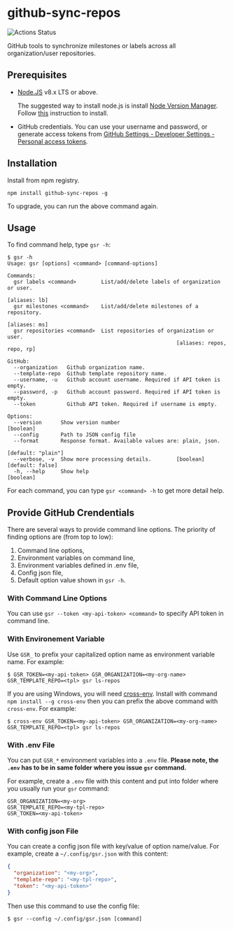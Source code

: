 # github-sync-repos

![Actions Status](https://wdp9fww0r9.execute-api.us-west-2.amazonaws.com/production/badge/jackjia-ibm/github-sync-repos?style=flat-square)

GitHub tools to synchronize milestones or labels across all organization/user repositories.

## Prerequisites

- [Node.JS](https://nodejs.org/) v8.x LTS or above.

  The suggested way to install node.js is install [Node Version Manager](https://github.com/creationix/nvm). Follow [this](https://github.com/creationix/nvm#installation) instruction to install.

- GitHub credentials. You can use your username and password, or generate access tokens from [GitHub Settings - Developer Settings - Personal access tokens](https://github.com/settings/tokens).

## Installation

Install from npm registry.

```
npm install github-sync-repos -g
```

To upgrade, you can run the above command again.

## Usage

To find command help, type `gsr -h`:

```
$ gsr -h
Usage: gsr [options] <command> [command-options]

Commands:
  gsr labels <command>        List/add/delete labels of organization or user.
                                                                   [aliases: lb]
  gsr milestones <command>    List/add/delete milestones of a repository.
                                                                   [aliases: ms]
  gsr repositories <command>  List repositories of organization or user.
                                                      [aliases: repos, repo, rp]

GitHub:
  --organization   Github organization name.
  --template-repo  Github template repository name.
  --username, -u   Github account username. Required if API token is empty.
  --password, -p   Github account password. Required if API token is empty.
  --token          Github API token. Required if username is empty.

Options:
  --version      Show version number                                   [boolean]
  --config       Path to JSON config file
  --format       Response format. Available values are: plain, json.
                                                              [default: "plain"]
  --verbose, -v  Show more processing details.        [boolean] [default: false]
  -h, --help     Show help                                             [boolean]
```

For each command, you can type `gsr <command> -h` to get more detail help.

## Provide GitHub Crendentials

There are several ways to provide command line options. The priority of finding options are (from top to low):

1. Command line options,
2. Environment variables on command line,
3. Environment variables defined in .env file,
4. Config json file,
5. Default option value shown in `gsr -h`.

### With Command Line Options

You can use `gsr --token <my-api-token> <command>` to specify API token in command line.

### With Environement Variable

Use `GSR_` to prefix your capitalized option name as environment variable name. For example:

```
$ GSR_TOKEN=<my-api-token> GSR_ORGANIZATION=<my-org-name> GSR_TEMPLATE_REPO=<tpl> gsr ls-repos
```

If you are using Windows, you will need [cross-env](https://www.npmjs.com/package/cross-env). Install with command `npm install --g cross-env` then you can prefix the above command with `cross-env`. For example:

```
$ cross-env GSR_TOKEN=<my-api-token> GSR_ORGANIZATION=<my-org-name> GSR_TEMPLATE_REPO=<tpl> gsr ls-repos
```

### With .env File

You can put `GSR_*` environment variables into a `.env` file. **Please note, the `.env` has to be in same folder where you issue `gsr` command.**

For example, create a `.env` file with this content and put into folder where you usually run your `gsr` command:

```
GSR_ORGANIZATION=<my-org>
GSR_TEMPLATE_REPO=<my-tpl-repo>
GSR_TOKEN=<my-api-token>
```

### With config json File

You can create a config json file with key/value of option name/value. For example, create a `~/.config/gsr.json` with this content:

```json
{
  "organization": "<my-org>",
  "template-repo": "<my-tpl-repo>",
  "token": "<my-api-token>"
}
```

Then use this command to use the config file:

```shell
$ gsr --config ~/.config/gsr.json [command]
```
